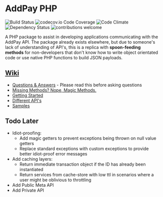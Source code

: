 # AddPay PHP
![Build Status](https://travis-ci.org/dwyl/esta.svg?branch=master)
![codecov.io Code Coverage](https://img.shields.io/codecov/c/github/dwyl/hapi-auth-jwt2.svg?maxAge=2592000)
![Code Climate](https://codeclimate.com/github/dwyl/esta/badges/gpa.svg)
![Dependency Status](https://david-dm.org/dwyl/esta.svg)
![contributions welcome](https://img.shields.io/badge/contributions-welcome-brightgreen.svg?style=flat)
 
A PHP package to assist in developing applications communicating with the AddPay API. The package already exists elsewhere, but due to someone's lack of understanding of API's, this is a replica with **spoon-feeding methods** for non-developers that don't know how to write object orientated code or use native PHP functions to build JSON payloads.

## [Wiki](https://github.com/stephenlake/addpay-php/wiki)
- [Questions & Answers](https://github.com/stephenlake/addpay-php/wiki/Questions-&-Answers) - Please read this before asking questions
- [Missing Methods? Nope, Magic Methods.](https://github.com/stephenlake/addpay-php/wiki/Missing-Methods%3F-Nope.)
- [Getting Started](https://github.com/stephenlake/addpay-php/wiki/Getting-Started)
- [Different API's](https://github.com/stephenlake/addpay-php/wiki/Different-API's)
- [Samples](https://github.com/stephenlake/addpay-php/wiki/Samples)

## Todo Later
- Idiot-proofing:
  - Add magic getters to prevent exceptions being thrown on null value getters
  - Replace standard exceptions with custom exceptions to provide better idiot-proof error messages
- Add caching layers:
  - Return immediate transaction object if the ID has already been instantiated
  - Return services from cache-store with low ttl in scenarios where a user might be oblivious to throttling
- Add Public Meta API
- Add Private API
